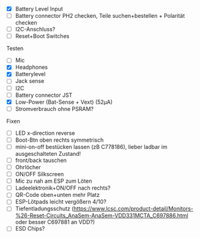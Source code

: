 - [x]  Battery Level Input
- [ ]  Battery connector PH2 checken, Teile suchen+bestellen + Polarität checken
- [ ]  I2C-Anschluss?
- [ ]  Reset+Boot Switches

Testen
- [ ] Mic
- [x] Headphones
- [x] Batterylevel
- [ ] Jack sense
- [ ] I2C
- [ ] Battery connector JST
- [x] Low-Power (Bat-Sense + Vext) (52µA)
- [ ] Stromverbrauch ohne PSRAM?

Fixen
- [ ] LED x-direction reverse
- [ ] Boot-Btn oben rechts symmetrisch
- [ ] mini-on-off bestücken lassen (zB C778186), lieber ladbar im ausgeschalteten Zustand!
- [ ] front/back tauschen
- [ ] Ohrlöcher
- [ ] ON/OFF Silkscreen
- [ ] Mic zu nah am ESP zum Löten
- [ ] Ladeelektronik+ON/OFF nach rechts?
- [ ] QR-Code oben+unten mehr Platz
- [ ] ESP-Lötpads leicht vergößern 4/10?
- [ ] Tiefentladungsschutz (https://www.lcsc.com/product-detail/Monitors-%26-Reset-Circuits_AnaSem-AnaSem-VDD331MCTA_C697886.html oder besser C697881 an VDD?)
- [ ] ESD Chips?